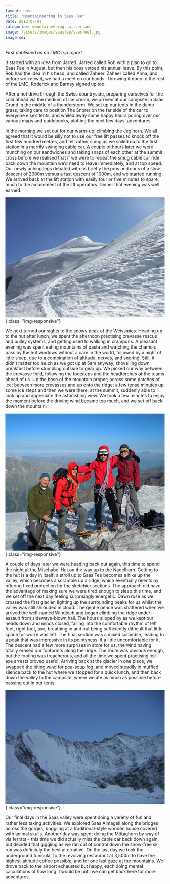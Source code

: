 ```yaml
---
layout: post
title: "Mountaineering in Saas Fee"
date: 2012-07-01
categories: mountaineering switzerland
image: /assets/images/saasfee/saasfee1.jpg
image-sm:
---
```


*First published as an LMC trip report*

It started with an idea from Jarred. Jarred called Rob with a plan to go to Saas Fee in August, but then his boss vetoed his annual leave. By this point, Rob had the idea in his head, and called Zaheer. Zaheer called Anna, and before we knew it, we had a meet on our hands. Throwing it open to the rest of the LMC, Roderick and Barney signed up too.

After a hot drive through the Swiss countryside, preparing ourselves for the cold ahead via the medium of ice cream, we arrived at our campsite in Saas Grund in the middle of a thunderstorm. We set up our tents in the damp grass, taking care to position The Snorer on the far side of the car to everyone else’s tents, and whiled away some happy hours poring over our various maps and guidebooks, plotting the next few days’ adventures.

In the morning we set out for our warm-up, climbing the Jegihorn. We all agreed that it would be silly not to use our free lift passes to knock off the first few hundred metres, and felt rather smug as we sailed up to the first station in a merrily swinging cable car. A couple of hours later we were munching on our sandwiches and taking snaps of each other at the summit cross before we realised that if we were to repeat the smug cable car ride back down the mountain we’d need to leave immediately, and at top speed. Our newly aching legs debated with us briefly the pros and cons of a slow descent of 2000m versus a fast descent of 1000m, and we started running. We arrived back at the lift station with easily four or five minutes to spare, much to the amusement of the lift operators. Dinner that evening was well earned.

![Weissmies](/assets/images/saasfee/saasfee2.jpg){:class="img-responsive"}

We next turned our sights to the snowy peak of the Weissmies. Heading up to the hut after lunch, we spent the afternoon practising crevasse rescue and pulley systems, and getting used to walking in crampons. A pleasant evening was spent eating mountains of pasta and watching the chamois pass by the hut windows without a care in the world, followed by a night of little sleep, due to a combination of altitude, nerves, and snoring. Still, it didn’t matter too much as we got up at 5am anyway, shovelling down breakfast before stumbling outside to gear up. We picked our way between the crevasse field, following the footsteps and the headtorches of the teams ahead of us. Up the base of the mountain proper; across some patches of ice; between more crevasses and up onto the ridge; a few tense minutes up some ice steps and then we were there, at the summit, suddenly able to look up and appreciate the astonishing view. We took a few minutes to enjoy the moment before the driving wind became too much, and we set off back down the mountain.

![Summit of Weissmies](/assets/images/saasfee/saasfee3.jpg){:class="img-responsive"}

A couple of days later we were heading back out again, this time to spend the night at the Mischabel Hut on the way up to the Nadelhorn. Getting to the hut is a day in itself; a stroll up to Saas Fee becomes a hike up the valley, which becomes a scramble up a ridge, which eventually relents by offering fixed protection for the sketchier sections. The approach did have the advantage of making sure we were tired enough to sleep this time, and we set off the next day feeling surprisingly energetic. Dawn rose as we crossed the first glacier, lighting up the surrounding peaks for us whilst the valley was still shrouded in cloud. The gentle peace was shattered when we arrived the well-named Windjoch and began climbing the ridge under assault from sideways-blown hail. The hours slipped by as we kept our heads down and minds closed, falling into the comfortable rhythm of left foot, right foot, axe, breathing in and out being sufficiently difficult that little space for worry was left. The final section was a mixed scramble, leading to a peak that was impressive in its pointyness, if a little uncomfortable for it. The descent had a few more surprises in store for us, the wind having totally erased our footprints along the ridge. The route was obvious enough, but the footing was treacherous, and all the time we spent practising ice-axe arrests proved useful. Arriving back at the glacier in one piece, we swapped the biting wind for pea-soup fog, and moved steadily in muffled silence back to the hut where we stopped for a quick lunch, and then back down the valley to the campsite, where we ate as much as possible before passing out in our tents.

![View from the Nadelhorn](/assets/images/saasfee/saasfee4.jpg){:class="img-responsive"}

Our final days in the Saas valley were spent doing a variety of fun and rather less taxing activities. We explored Saas Almagell along the bridges across the gorges, boggling at a traditional-style wooden house covered with animal skulls. Another day was spent doing the Mittaghorn by way of via ferrata - this time we did actually miss the cable car back down again, but decided that giggling as we ran out of control down the snow-free ski run was definitely the best alternative. On the last day we took the underground funicular to the revolving restaurant at 3,500m to have the highest-altitude coffee possible, and for one last gaze at the mountains. We drove back to the airport exhausted but happy, each doing mental calculations of how long it would be until we can get back here for more adventures.
